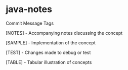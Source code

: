 # java-notes
Commit Message Tags

[NOTES] - Accompanying notes discussing the concept

[SAMPLE] - Implementation of the concept

[TEST] - Changes made to debug or test 

[TABLE] - Tabular illustration of concepts
